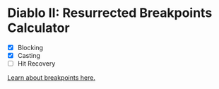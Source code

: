 # Diablo II: Resurrected Breakpoints Calculator

- [x] Blocking
- [x] Casting
- [ ] Hit Recovery

[Learn about breakpoints here.](https://d2.maxroll.gg/resources/breakpoints-animations)
